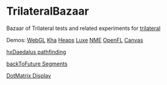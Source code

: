 # TrilateralBazaar
Bazaar of Trilateral tests and related experiments for [trilateral](https://github.com/nanjizal/trilateral/)

Demos: 
[WebGL](https://nanjizal.github.io/TrilateralBazaar/demo/binWebGL/)
[Kha](https://nanjizal.github.io/TrilateralBazaar/toolkitTest/build/html5/)
[Heaps](https://nanjizal.github.io/TrilateralBazaar/toolkitTest/binHeaps/)
[Luxe](https://nanjizal.github.io/TrilateralBazaar/toolkitTest/binLuxe/web/)
[NME](https://nanjizal.github.io/TrilateralBazaar/toolkitTest/binNme/jsprime/TestFlash/)
[OpenFL](https://nanjizal.github.io/TrilateralBazaar/toolkitTest/openFL/)
[Canvas](https://nanjizal.github.io/TrilateralBazaar/toolkitTest/binCanvas/?a=refresh)


[hxDaedalus pathfinding](https://nanjizal.github.io/TrilateralBazaar/hxDaedalusTest/binWebGL/)

[backToFuture Segments](https://nanjizal.github.io/TrilateralBazaar/segmentTest/build/html5/)

[DotMatrix Display](https://nanjizal.github.io/TrilateralBazaar/dotMatrixTest/build/html5/index.html)